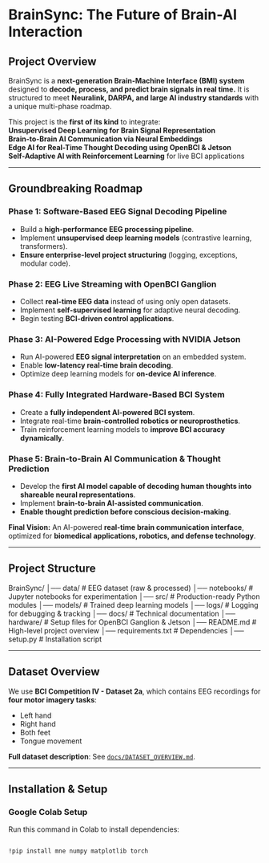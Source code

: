 # BrainSync: The Future of Brain-AI Interaction

## Project Overview  
BrainSync is a **next-generation Brain-Machine Interface (BMI) system** designed to **decode, process, and predict brain signals in real time.** It is structured to meet **Neuralink, DARPA, and large AI industry standards** with a unique multi-phase roadmap.

This project is the **first of its kind** to integrate:  
**Unsupervised Deep Learning for Brain Signal Representation**  
**Brain-to-Brain AI Communication via Neural Embeddings**  
**Edge AI for Real-Time Thought Decoding using OpenBCI & Jetson**  
**Self-Adaptive AI with Reinforcement Learning** for live BCI applications  

---

## Groundbreaking Roadmap

### **Phase 1: Software-Based EEG Signal Decoding Pipeline**
- Build a **high-performance EEG processing pipeline**.
- Implement **unsupervised deep learning models** (contrastive learning, transformers).
- **Ensure enterprise-level project structuring** (logging, exceptions, modular code).
  
### **Phase 2: EEG Live Streaming with OpenBCI Ganglion**
- Collect **real-time EEG data** instead of using only open datasets.
- Implement **self-supervised learning** for adaptive neural decoding.
- Begin testing **BCI-driven control applications**.

### **Phase 3: AI-Powered Edge Processing with NVIDIA Jetson**
- Run AI-powered **EEG signal interpretation** on an embedded system.
- Enable **low-latency real-time brain decoding**.
- Optimize deep learning models for **on-device AI inference**.

### **Phase 4: Fully Integrated Hardware-Based BCI System**
- Create a **fully independent AI-powered BCI system**.
- Integrate real-time **brain-controlled robotics or neuroprosthetics**.
- Train reinforcement learning models to **improve BCI accuracy dynamically**.

### **Phase 5: Brain-to-Brain AI Communication & Thought Prediction**
- Develop the **first AI model capable of decoding human thoughts into shareable neural representations**.
- Implement **brain-to-brain AI-assisted communication**.
- **Enable thought prediction before conscious decision-making**.

**Final Vision:** An AI-powered **real-time brain communication interface**, optimized for **biomedical applications, robotics, and defense technology**.

---

## Project Structure  
BrainSync/ │── data/ # EEG dataset (raw & processed) │── notebooks/ # Jupyter notebooks for experimentation │── src/ # Production-ready Python modules │── models/ # Trained deep learning models │── logs/ # Logging for debugging & tracking │── docs/ # Technical documentation │── hardware/ # Setup files for OpenBCI Ganglion & Jetson │── README.md # High-level project overview │── requirements.txt # Dependencies │── setup.py # Installation script


---

## Dataset Overview
We use **BCI Competition IV - Dataset 2a**, which contains EEG recordings for **four motor imagery tasks**:
- Left hand
- Right hand
- Both feet
- Tongue movement

**Full dataset description**: See [`docs/DATASET_OVERVIEW.md`](docs/DATASET_OVERVIEW.md).

---

## Installation & Setup  
### Google Colab Setup  
Run this command in Colab to install dependencies:
```bash

!pip install mne numpy matplotlib torch
